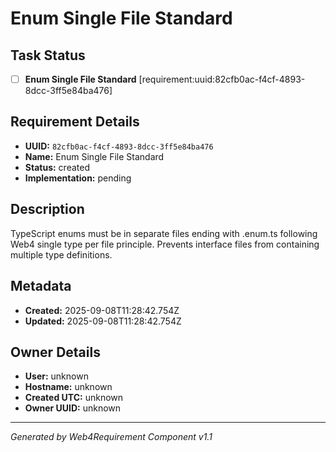 # Enum Single File Standard

## Task Status
- [ ] **Enum Single File Standard** [requirement:uuid:82cfb0ac-f4cf-4893-8dcc-3ff5e84ba476]

## Requirement Details

- **UUID:** `82cfb0ac-f4cf-4893-8dcc-3ff5e84ba476`
- **Name:** Enum Single File Standard
- **Status:** created
- **Implementation:** pending

## Description

TypeScript enums must be in separate files ending with .enum.ts following Web4 single type per file principle. Prevents interface files from containing multiple type definitions.

## Metadata

- **Created:** 2025-09-08T11:28:42.754Z
- **Updated:** 2025-09-08T11:28:42.754Z

## Owner Details

- **User:** unknown
- **Hostname:** unknown
- **Created UTC:** unknown
- **Owner UUID:** unknown

---

*Generated by Web4Requirement Component v1.1*